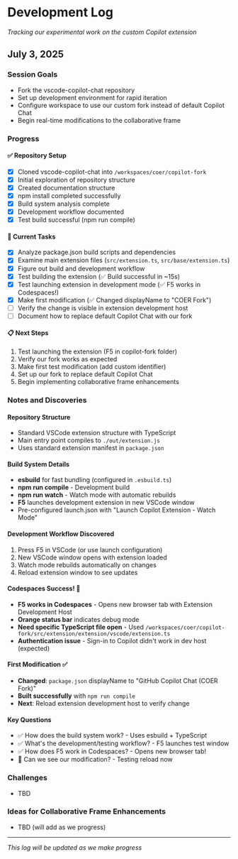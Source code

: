 # Development Log

*Tracking our experimental work on the custom Copilot extension*

## July 3, 2025

### Session Goals
- Fork the vscode-copilot-chat repository
- Set up development environment for rapid iteration
- Configure workspace to use our custom fork instead of default Copilot Chat
- Begin real-time modifications to the collaborative frame

### Progress

#### ✅ Repository Setup
- [x] Cloned vscode-copilot-chat into `/workspaces/coer/copilot-fork`
- [x] Initial exploration of repository structure
- [x] Created documentation structure
- [x] npm install completed successfully
- [x] Build system analysis complete
- [x] Development workflow documented
- [x] Test build successful (npm run compile)

#### 🔄 Current Tasks
- [x] Analyze package.json build scripts and dependencies
- [x] Examine main extension files (`src/extension.ts`, `src/base/extension.ts`)
- [x] Figure out build and development workflow
- [x] Test building the extension (✅ Build successful in ~15s)
- [x] Test launching extension in development mode (✅ F5 works in Codespaces!)
- [x] Make first modification (✅ Changed displayName to "COER Fork")
- [ ] Verify the change is visible in extension development host
- [ ] Document how to replace default Copilot Chat with our fork

#### 📋 Next Steps
1. Test launching the extension (F5 in copilot-fork folder)
2. Verify our fork works as expected
3. Make first test modification (add custom identifier)
4. Set up our fork to replace default Copilot Chat
5. Begin implementing collaborative frame enhancements

### Notes and Discoveries

#### Repository Structure
- Standard VSCode extension structure with TypeScript
- Main entry point compiles to `./out/extension.js`
- Uses standard extension manifest in `package.json`

#### Build System Details
- **esbuild** for fast bundling (configured in `.esbuild.ts`)
- **npm run compile** - Development build
- **npm run watch** - Watch mode with automatic rebuilds
- **F5** launches development extension in new VSCode window
- Pre-configured launch.json with "Launch Copilot Extension - Watch Mode"

#### Development Workflow Discovered
1. Press F5 in VSCode (or use launch configuration)
2. New VSCode window opens with extension loaded
3. Watch mode rebuilds automatically on changes
4. Reload extension window to see updates

#### Codespaces Success! 🎉
- **F5 works in Codespaces** - Opens new browser tab with Extension Development Host
- **Orange status bar** indicates debug mode
- **Need specific TypeScript file open** - Used `/workspaces/coer/copilot-fork/src/extension/extension/vscode/extension.ts`
- **Authentication issue** - Sign-in to Copilot didn't work in dev host (expected)

#### First Modification ✅
- **Changed**: `package.json` displayName to "GitHub Copilot Chat (COER Fork)"
- **Built successfully** with `npm run compile` 
- **Next**: Reload extension development host to verify change

#### Key Questions
- ✅ How does the build system work? - Uses esbuild + TypeScript
- ✅ What's the development/testing workflow? - F5 launches test window
- ✅ How does F5 work in Codespaces? - Opens new browser tab!
- 🔄 Can we see our modification? - Testing reload now

### Challenges
- TBD

### Ideas for Collaborative Frame Enhancements
- TBD (will add as we progress)

---

*This log will be updated as we make progress*
